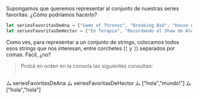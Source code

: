 Supongamos que queremos representar al conjunto de nuestras series favoritas. ¿Cómo podríamos hacerlo?

```javascript
let seriesFavoritasDeAna = ["Game of Thrones", "Breaking Bad", "House of Cards"];
let seriesFavoritasDeHector = ["En Terapia", "Recordando el Show de Alejandro Molina"]
```

Como ves, para representar a un conjunto de strings, colocamos todos esos strings que nos interesan, entre corchetes (`[` y `]`) separados por comas. Fácil, ¿no?

> Probá en orden en la consola las siguientes consultas:
>
> ```javascript
ム seriesFavoritasDeAna
ム seriesFavoritasDeHector
ム ["hola","mundo!"]
ム ["hola","hola"]
```

